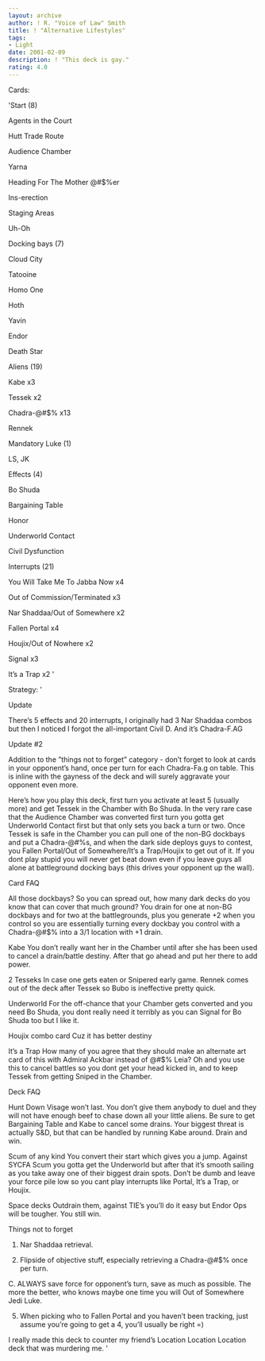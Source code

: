 ```yaml
---
layout: archive
author: ! R. "Voice of Law" Smith
title: ! "Alternative Lifestyles"
tags:
- Light
date: 2001-02-09
description: ! "This deck is gay."
rating: 4.0
---
```

Cards: 

'Start (8)

Agents in the Court

Hutt Trade Route

Audience Chamber

Yarna

Heading For The Mother @#$%er

Ins-erection

Staging Areas

Uh-Oh


Docking bays (7)

Cloud City

Tatooine

Homo One

Hoth

Yavin

Endor

Death Star


Aliens (19)

Kabe x3

Tessek x2

Chadra-@#$% x13

Rennek


Mandatory Luke (1)

LS, JK


Effects (4)

Bo Shuda

Bargaining Table

Honor

Underworld Contact

Civil Dysfunction


Interrupts (21)

You Will Take Me To Jabba Now x4

Out of Commission/Terminated x3

Nar Shaddaa/Out of Somewhere x2

Fallen Portal x4

Houjix/Out of Nowhere x2

Signal x3

It’s a Trap x2 '

Strategy: '

Update

There’s 5 effects and 20 interrupts, I originally had 3 Nar Shaddaa combos but then I noticed I forgot the all-important Civil D. And it’s Chadra-F.AG


Update #2

Addition to the ”things not to forget” category - don’t forget to look at cards in your opponent’s hand, once per turn for each Chadra-Fa.g on table. This is inline with the gayness of the deck and will surely aggravate your opponent even more.



Here’s how you play this deck, first turn you activate at least 5 (usually more) and get Tessek in the Chamber with Bo Shuda. In the very rare case that the Audience Chamber was converted first turn you gotta get Underworld Contact first but that only sets you back a turn or two. Once Tessek is safe in the Chamber you can pull one of the non-BG dockbays and put a Chadra-@#$% there for 1. So you’ve used 4 force and set up a drain of 1 for the next turn along with some hefty activation. After that you just keep setting up dockbays with one or two Chadra-@#$%s, and when the dark side deploys guys to contest, you Fallen Portal/Out of Somewhere/It’s a Trap/Houjix to get out of it. If you dont play stupid you will never get beat down even if you leave guys all alone at battleground docking bays (this drives your opponent up the wall).


Card FAQ


All those dockbays? So you can spread out, how many dark decks do you know that can cover that much ground? You drain for one at non-BG dockbays and for two at the battlegrounds, plus you generate +2 when you control so you are essentially turning every dockbay you control with a Chadra-@#$% into a 3/1 location with +1 drain.


Kabe You don’t really want her in the Chamber until after she has been used to cancel a drain/battle destiny. After that go ahead and put her there to add power.


2 Tesseks In case one gets eaten or Snipered early game. Rennek comes out of the deck after Tessek so Bubo is ineffective pretty quick.


Underworld For the off-chance that your Chamber gets converted and you need Bo Shuda, you dont really need it terribly as you can Signal for Bo Shuda too but I like it.


Houjix combo card Cuz it has better destiny


It’s a Trap How many of you agree that they should make an alternate art card of this with Admiral Ackbar instead of @#$% Leia? Oh and you use this to cancel battles so you dont get your head kicked in, and to keep Tessek from getting Sniped in the Chamber.



Deck FAQ


Hunt Down Visage won’t last. You don’t give them anybody to duel and they will not have enough beef to chase down all your little aliens. Be sure to get Bargaining Table and Kabe to cancel some drains. Your biggest threat is actually S&D, but that can be handled by running Kabe around. Drain and win.


Scum of any kind You convert their start which gives you a jump. Against SYCFA Scum you gotta get the Underworld but after that it’s smooth sailing as you take away one of their biggest drain spots. Don’t be dumb and leave your force pile low so you cant play interrupts like Portal, It’s a Trap, or Houjix.


Space decks Outdrain them, against TIE’s you’ll do it easy but Endor Ops will be tougher. You still win.


Things not to forget


1. Nar Shaddaa retrieval.

2. Flipside of objective stuff, especially retrieving a Chadra-@#$% once per turn.

C. ALWAYS save force for opponent’s turn, save as much as possible. The more the better, who knows maybe one time you will Out of Somewhere Jedi Luke.

5. When picking who to Fallen Portal and you haven’t been tracking, just assume you’re going to get a 4, you’ll usually be right =)




I really made this deck to counter my friend’s Location Location Location deck that was murdering me.   '